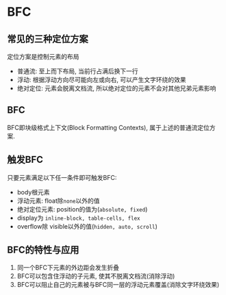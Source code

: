 # BFC

## 常见的三种定位方案
定位方案是控制元素的布局
- 普通流: 至上而下布局, 当前行占满后换下一行
- 浮动: 根据浮动方向尽可能向左或向右, 可以产生文字环绕的效果
- 绝对定位: 元素会脱离文档流, 所以绝对定位的元素不会对其他兄弟元素影响

## BFC
BFC即块级格式上下文(Block Formatting Contexts), 属于上述的普通流定位方案.  


## 触发BFC
只要元素满足以下任一条件即可触发BFC:
- body根元素
- 浮动元素: float除`none`以外的值
- 绝对定位元素: position的值为(`absolute, fixed`)
- display为 `inline-block, table-cells, flex`
- overflow除 visible以外的值(`hidden, auto, scroll`)


## BFC的特性与应用

1. 同一个BFC下元素的外边距会发生折叠
2. BFC可以包含住浮动的子元素, 使其不脱离文档流(消除浮动)
3. BFC可以阻止自己的元素被与BFC同一层的浮动元素覆盖(消除文字环绕效果)